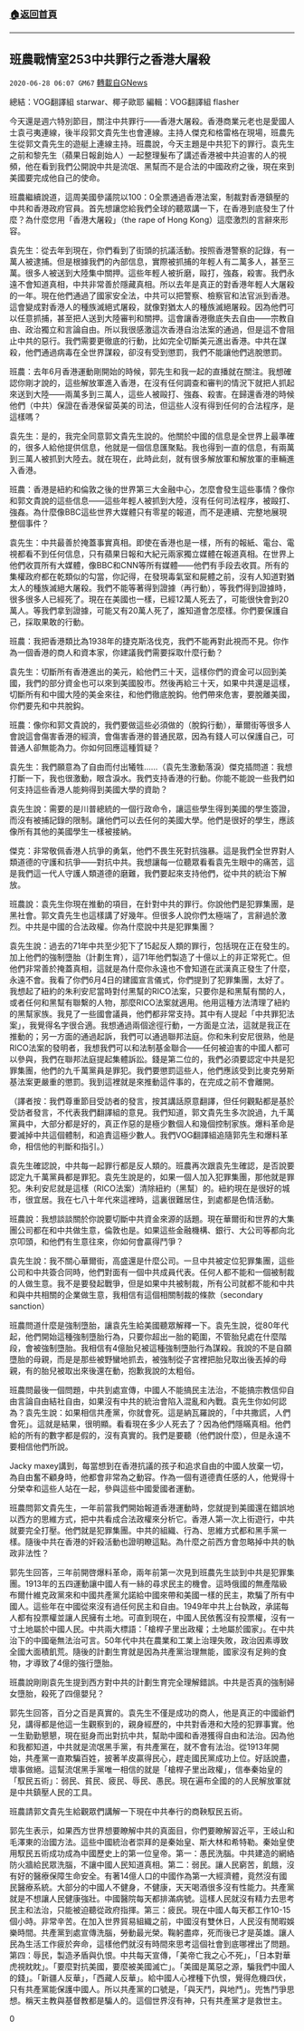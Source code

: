 ###  [:house:返回首頁](https://github.com/ourhimalayas/txt)
---

## 班農戰情室253中共罪行之香港大屠殺
`2020-06-28 06:07 GM67` [轉載自GNews](https://gnews.org/zh-hant/248064/)

總結：VOG翻譯組 starwar、椰子歐耶    編輯：VOG翻譯組 flasher

今天還是週六特別節目，關注中共罪行——香港大屠殺。香港商業元老也是愛國人士袁弓夷連線，後半段郭文貴先生也會連線。主持人傑克和格雷格在現場，班農先生從郭文貴先生的遊艇上連線主持。班農說，今天主題是中共犯下的罪行。袁先生之前和黎先生（蘋果日報創始人）一起整理髮布了講述香港被中共迫害的人的視頻，他在看到我們公開說中共是流氓、黑幫而不是合法的中國政府之後，現在來到美國要完成他自己的使命。

班農繼續說道，這周美國參議院以100：0全票通過香港法案，制裁對香港鎮壓的中共和香港政府官員。首先想讓您給我們全球的聽眾講一下，在香港到底發生了什麼？為什麼您用「香港大屠殺」（the rape of Hong Kong）這麼激烈的言辭來形容。

袁先生：從去年到現在，你們看到了街頭的抗議活動。按照香港警察的記錄，有一萬人被逮捕。但是根據我們的內部信息，實際被抓捕的年輕人有二萬多人，甚至三萬。很多人被送到大陸集中關押。這些年輕人被折磨，毆打，強姦，殺害。我們永遠不會知道真相，中共非常善於隱藏真相。所以去年是真正的對香港年輕人大屠殺的一年。現在他們通過了國家安全法，中共可以把警察、檢察官和法官派到香港。這會變成對香港人的種族滅絕式屠殺，就像對猶太人的種族滅絕屠殺。因為他們可以任意抓捕，甚至把人送到大陸審判和關押。這會讓香港徹底失去自由——宗教自由、政治獨立和言論自由。所以我很感激這次香港自治法案的通過，但是這不會阻止中共的惡行。我們需要更徹底的行動，比如完全切斷美元進出香港。中共在謀殺，他們通過病毒在全世界謀殺，卻沒有受到懲罰，我們不能讓他們逃脫懲罰。

班農：去年6月香港運動剛開始的時候，郭先生和我一起的直播就在關注。我想確認你剛才說的，這些解放軍進入香港，在沒有任何調查和審判的情況下就把人抓起來送到大陸——兩萬多到三萬人，這些人被毆打、強姦、殺害。在歸還香港的時候他們（中共）保證在香港保留英美的司法，但這些人沒有得到任何的合法程序，是這樣嗎？

袁先生：是的，我完全同意郭文貴先生說的。他關於中國的信息是全世界上最準確的，很多人給他提供信息，他就是一個信息匯聚點。我也得到一直的信息，有兩萬到三萬人被抓到大陸去。就在現在，此時此刻，就有很多解放軍和解放軍的車輛進入香港。

班農：香港是紐約和倫敦之後的世界第三大金融中心，怎麼會發生這些事情？像你和郭文貴說的這些信息——這些年輕人被抓到大陸，沒有任何司法程序，被毆打、強姦。為什麼像BBC這些世界大媒體只有零星的報道，而不是連續、完整地展現整個事件？

袁先生：中共最善於掩蓋事實真相。即使在香港也是一樣，所有的報紙、電台、電視都看不到任何信息，只有蘋果日報和大紀元兩家獨立媒體在報道真相。在世界上他們收買所有大媒體，像BBC和CNN等所有媒體——他們有手段去收買。所有的集權政府都在乾類似的勾當，你記得，在發現毒氣室和屍體之前，沒有人知道對猶太人的種族滅絕大屠殺。我們不能等著得到證據（再行動），等我們得到證據時，很多很多人已經死了。現在在美國也一樣，已經12萬人死去了，可能很快會到20萬人。等我們拿到證據，可能又有20萬人死了，誰知道會怎麼樣。你們要保護自己，採取果敢的行動。

班農：我把香港類比為1938年的捷克斯洛伐克，我們不能再對此視而不見。你作為一個香港的商人和資本家，你建議我們需要採取什麼行動？

袁先生：切斷所有香港進出的美元，給他們三十天，這樣你們的資金可以回到美國，我們的部分資金也可以來到美國股市。然後再給三十天，如果中共還是這樣，切斷所有和中國大陸的美金來往，和他們徹底脫鈎。他們帶來危害，要脫離美國，你們要先和中共脫鈎。

班農：像你和郭文貴說的，我們要做這些必須做的（脫鈎行動），華爾街等很多人會說這會傷害香港的經濟，會傷害香港的普通民眾，因為有錢人可以保護自己，可普通人卻無能為力。你如何回應這種質疑？

袁先生：我們願意為了自由而付出犧牲……（袁先生激動落淚）傑克插問道：我想打斷一下，我也很激動，眼含淚水。我們支持香港的行動。你能不能說一些我們如何支持這些香港人能夠得到美國大學的資助？

袁先生說：需要的是川普總統的一個行政命令，讓這些學生得到美國的學生簽證，而沒有被捕記錄的限制。讓他們可以去任何的美國大學。他們是很好的學生，應該像所有其他的美國學生一樣被接納。

傑克：非常敬佩香港人抗爭的勇氣，他們不畏生死對抗強暴。這是我們全世界對人類道德的守護和抗爭——對抗中共。我想讓每一位聽眾看看袁先生眼中的痛苦，這是我們這一代人守護人類道德的磨難，我們要起來支持他們，從中共的統治下解放。

班農說：袁先生你現在推動的項目，在針對中共的罪行。你說他們是犯罪集團，是黑社會。郭文貴先生也這樣講了好幾年。但很多人說你們太極端了，言辭過於激烈。中共是中國的合法政權。你為什麼說中共是犯罪集團？

袁先生說：過去的71年中共至少犯下了15起反人類的罪行，包括現在正在發生的。加上他們的強制墮胎（計劃生育），這71年他們製造了十億以上的非正常死亡。但他們非常善於掩蓋真相，這就是為什麼你永遠也不會知道在武漢真正發生了什麼，永遠不會。我看了你們6月4日的建國宣言儀式，你們提到了犯罪集團，太好了。我想起了紐約的朱利安尼當時對付黑幫的RICO法案，只要你是和黑幫有關的人，或者任何和黑幫有聯繫的人物，那麼RICO法案就適用。他用這種方法清理了紐約的黑幫家族。我見了一些國會議員，他們都非常支持。其中有人提起「中共罪犯法案」，我覺得名字很合適。我想通過兩個途徑行動，一方面是立法，這就是我正在推動的；另一方面的通過起訴，我們可以通過聯邦法庭。你和朱利安尼很熟，他是RICO法案的發明者，我想我們可以和法制基金聯合——任何被迫害的中國人都可以參與，我們在聯邦法庭提起集體訴訟。錢是第二位的，我們必須要認定中共是犯罪集團，他們的九千萬黨員是罪犯。我們要懲罰這些人，他們應該受到比麥克勞斯基法案更嚴重的懲罰。我到這裡就是來推動這件事的，在完成之前不會離開。

（譯者按：我們尊重節目受訪者的發言，按其講話原意翻譯，但任何觀點都是基於受訪者發言，不代表我們翻譯組的意見。我們知道，郭文貴先生多次說過，九千萬黨員中，大部分都是好的，真正作惡的是極少數個人和幾個控制家族。爆料革命是要滅掉中共這個體制，和追責這極少數人。我們VOG翻譯組追隨郭先生和爆料革命，相信他的判斷和指引。）

袁先生確認說，中共每一起罪行都是反人類的。班農再次跟袁先生確認，是否說要認定九千萬黨員都是罪犯。袁先生說是的，如果一個人加入犯罪集團，那他就是罪犯。朱利安尼就是這樣（RICO法案）清除紐約（黑幫）的。紐約現在是很好的城市，很宜居。我在七八十年代來這裡時，這裏很難居住，到處都是色情活動。

班農說：我想談談關於你說要切斷中共資金來源的話題。現在華爾街和世界的大集團公司都在和中共做生意，倫敦也是。如果這些金融機構、銀行、大公司等都向北京叩頭，和他們有生意往來，你如何會贏得鬥爭？

袁先生說：我不關心華爾街，高盛還是什麼公司。一旦中共被定位犯罪集團，這些公司和中共簽合同時，他們對面有一個中共成員代表。任何人都不能和一個被制裁的人做生意。我不是要發起戰爭，但是如果中共被制裁，所有公司就都不能和中共和與中共相關的企業做生意，我相信有這個相關制裁的條款（secondary sanction）

班農問道什麼是強制墮胎，讓袁先生給美國聽眾解釋一下。袁先生說，從80年代起，他們開始這種強制墮胎行為，只要你超出一胎的範圍，不管胎兒處在什麼階段，會被強制墮胎。我相信有4億胎兒被這種強制墮胎行為謀殺。我說的不是自願墮胎的母親，而是是那些被野蠻地抓去，被強制從子宮裡把胎兒取出後丟掉的母親，有的胎兒被取出來後還在動，抱歉我說的太粗俗。

班農問最後一個問題，中共到處宣傳，中國人不能搞民主法治，不能搞宗教信仰自由言論自由結社自由，如果沒有中共的統治會陷入混亂和內戰。袁先生你如何認為？袁先生說：如果相信共產黨，你就會死。這是納瓦羅說的，「中共撒謊，人們會死」。這就是結果，很明顯。看看現在多少人死去了？因為他們隱瞞真相。他們給的所有的數字都是假的，沒有真實的。我們是要聽（他們說什麼），但是永遠不要相信他們所說。

Jacky maxey講到，每當想到在香港抗議的孩子和追求自由的中國人放棄一切，為自由奮不顧身時，他都會非常為之動容。作為一個有道德責任感的人，他覺得十分榮幸和這些人站在一起，參與這些中國愛國者運動。

班農問郭文貴先生，一年前當我們開始報道香港運動時，您就提到美國還在錯誤地以西方的思維方式，把中共看成合法政權來分析它。香港人第一次上街遊行，中共就要完全打壓。他們就是犯罪集團。中共的組織、行為、思維方式都和黑手黨一樣。隨後中共在香港的奸殺活動也證明瞭這點。為什麼之前西方會忽略掉中共的執政非法性？

郭先生回答，三年前開啓爆料革命，兩年前第一次見到班農先生談到中共是犯罪集團。1913年的五四運動讓中國人有一絲的尋求民主的機會。這時俄國的無產階級布爾什維克政黨來和中國共產黨允諾給中國來帶和美國一樣的民主，欺騙了所有中國人。這些年在中國從來沒有過任何民主和自由。1949年中共上台執政，承諾每人都有投票權並讓人民擁有土地。可直到現在，中國人民依舊沒有投票權，沒有一寸土地屬於中國人民。中共兩大標語：「槍桿子里出政權；土地屬於國家」。在中共治下的中國毫無法治可言。50年代中共在農業和工業上治理失敗，政治因素導致全國大面積飢荒。隨後的計劃生育就是因為共產黨治理無能，國家沒有足夠的食物，才導致了4億的強行墮胎。

班農說剛剛袁先生提到西方對中共的計劃生育完全理解錯誤。中共是否真的強制婦女墮胎，殺死了四億嬰兒？

郭先生回答，百分之百是真實的。袁先生不僅是成功的商人，他是真正的中國爺們兒，講得都是他這一生觀察到的，親身經歷的，中共對香港和大陸的犯罪事實。他一生勤勤懇懇，現在挺身而出對抗中共，幫助中國和香港獲得自由和法治。因為他和我都知道，中共就是流氓黑手黨，有共產黨在，就不會有法治。從1913年開始，共產黨一直欺騙百姓，披著羊皮贏得民心，趕走國民黨成功上位。好話說盡，壞事做絕。這幫流氓黑手黨唯一相信的就是「槍桿子里出政權」，信奉秦始皇的「馭民五術」：弱民、貧民、疲民、辱民、愚民。現在遍布全國的的人民解放軍就是中共鎮壓人民的工具。

班農請郭文貴先生給觀眾們講解一下現在中共奉行的商鞅馭民五術。

郭先生表示，如果西方世界想要瞭解中共的真面目，你們要瞭解習近平，王岐山和毛澤東的治國方法。這些中國統治者崇拜的是秦始皇、斯大林和希特勒。秦始皇使用馭民五術成功成為中國歷史上的第一位皇帝。第一：愚民洗腦。中共建造的網絡防火牆給民眾洗腦，不讓中國人民知道真相。第二：弱民。讓人民窮苦，飢餓，沒有好的醫療保障生命安全。有著14億人口的中國作為第一大經濟體，竟然沒有國民醫療系統。大部分的中國人不健身，不健康，天天喝酒很多沒有性能力。共產黨就是不想讓人民健康強壯。中國醫院每天都排滿病號。這樣人民就沒有精力去思考民主和法治，只能被迫聽從政府指揮。第三：疲民。現在中國人每天都工作10-15個小時。非常辛苦。在加入世界貿易組織之前，中國沒有雙休日，人民沒有閒暇娛樂時間。共產黨到處宣傳洗腦，勞動最光榮。鞠躬盡瘁，死而後已才是英雄。讓人民為生活工作疲於奔命，這樣他們就沒有時間來思考這個社會到底哪裡出了問題。第四：辱民，製造矛盾與仇恨。中共每天宣傳，「美帝亡我之心不死」，「日本對華虎視眈眈」。「要麼對抗美國，要麼被美國滅亡」。「美國是萬惡之源，騙我們中國人的錢」。「新疆人反華」，「西藏人反華」。給中國人心裡種下仇恨，覺得危機四伏，只有共產黨能保護中國人。所以共產黨的口號是，「與天鬥，與地鬥」。兜售鬥爭思想。稱天主教與基督教都是騙人的。這個世界沒有神，只有共產黨才是救世主。

0
